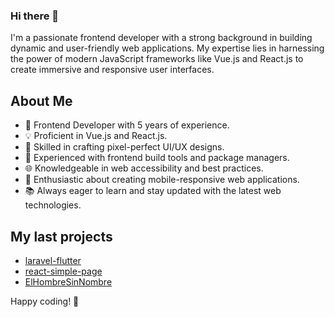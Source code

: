
### Hi there 👋

I'm a passionate frontend developer with a strong background in building dynamic and user-friendly web applications. My expertise lies in harnessing the power of modern JavaScript frameworks like Vue.js and React.js to create immersive and responsive user interfaces.

## About Me

- 🚀 Frontend Developer with 5 years of experience.
- 💡 Proficient in Vue.js and React.js.
- 🎨 Skilled in crafting pixel-perfect UI/UX designs.
- 🔧 Experienced with frontend build tools and package managers.
- 🌐 Knowledgeable in web accessibility and best practices.
- 📱 Enthusiastic about creating mobile-responsive web applications.
- 📚 Always eager to learn and stay updated with the latest web technologies.

## My last projects

- [laravel-flutter](https://github.com/ElHombreSinNombre/laravel-flutter)
- [react-simple-page](https://github.com/ElHombreSinNombre/react-simple-page)
- [ElHombreSinNombre](https://github.com/ElHombreSinNombre/ElHombreSinNombre)

Happy coding! 🚀
